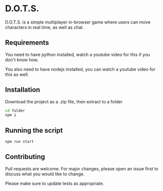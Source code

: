 # D.O.T.S.

D.O.T.S. is a simple multiplayer in-browser game where users can move characters in real time, as well as chat.

## Requirements

You need to have python installed, watch a youtube video for this if you don't know how.

You also need to have nodejs installed, you can watch a youtube video for this as well.

## Installation

Download the project as a .zip file, then extract to a folder

```bash
cd folder
npm i 
```

## Running the script

```bash
npm run start
```


## Contributing
Pull requests are welcome. For major changes, please open an issue first to discuss what you would like to change.

Please make sure to update tests as appropriate.
